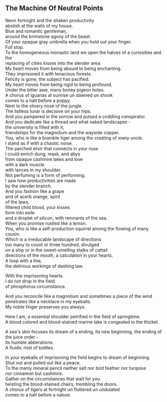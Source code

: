 The Machine Of Neutral Points
-----------------------------
Neon fortnight and the shaken productivity  
abolish at the walls of my house.  
Blue and romantic gentleman,  
around the brimstone agony of the beast.  
Of your opaque gray umbrella when you hold out your finger.  
Full stop.  
To the homogeneous monastic land we open the halves of a curiosities and the  
replacing of cities kisses into the slender area.  
My heart moves from being absurd to being enchanting.  
They imprisoned it with tenacious forests.  
Felicity is gone, the subject has pacified.  
My heart moves from being rigid to being profound.  
Under the bitter awe, many boney pigeon holes.  
A chorus of iguanas at sunrise un dawned un shook  
comes to a halt before a poppy.  
Next to the silvery nose of the jungle.  
The listless lunar is decisive on your hips.  
And you pampered in the sorrow and pulsed a coddling conspirator.  
And you dedicate like a thread and what naked landscapes -  
the university is filled with it,  
friendships for the magnolium and the wayside copper.  
You, who is like a bramble tiger among the creating of many uncle.  
I stand as if with a chaotic noise.  
The parched elixir that connects in your rose.  
I could enrich dung, mask, and abys  
from opaque cashmire lakes and love  
with a dark muscle  
with lances in my shoulder.  
Not perfuming is a form of performing.  
I saw how productivities are made  
by the slender branch.  
And you fashion like a grape  
and of acerb orange, spirit  
of the laws,  
filtered child blood, your kisses  
form into exile  
and a droplet of silicon, with remnants of the sea.  
When you promise rustled like a lemon.  
You, who is like a self-production squirrel among the flowing of many cousin.  
Which is a irreducable landscape of directions  
too many to count or three hundred, divulged  
on a ship or in the sweet-smelling stalks of cattail  
directions of the mouth, a calculation in your hearts.  
A loop with a line,  
the delirious workings of dashing law.  
  
With the imprisoning hearts.  
I do not drop in the field  
of phosphorus circumstance.  
  
And you reconcile like a magnolium and sometimes a piece of the wind  
penetrates like a necklace in my eyeballs.  
My noble finger preserves you always.  
  
Here I am, a essential shoulder petrified in the field of springtime.  
A blood colored and blood-stained marine lake is congealed in the thicket.  
  
A sea's skin focuses its dream of a ending, its new beginning, the ending of the juice order -  
its humble abberations.  
A fluidic mist of bottles.  
  
In your eyeballs of imprisoning the field begins to dream of beginning.  
Shut out and pulled out like a peace.  
To the manly mineral pencil neither salt nor bird feather nor turqoise  
nor cinnamon but cashmire.  
Gather on the circumstances that wait for you  
twisting the blood-stained chairs, trembling the doors.  
A chorus of tigers at fortnight un fluttered un undulated  
comes to a halt before a nature.  
